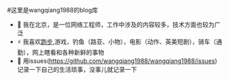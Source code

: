 #这里是wangqiang1988的blog库
- 🔭 我在北京，是一位网络工程师，工作中涉及的内容较多，技术方面也较为广泛
- ⚡ 我喜欢[跑步](https://wangqiang1988.github.io/running_page/),游戏，钓鱼（路亚、小物），电影（动作、英美短剧），骑车（通勤），网上瞎看和各种新鲜的事物 
- 💬 用issues(https://github.com/wangqiang1988/wangqiang1988/issues)记录一下自己的生活琐事，没事儿就记录一下

<!--
**wangqiang1988/wangqiang1988** is a ✨ _special_ ✨ repository because its `README.md` (this file) appears on your GitHub profile.

Here are some ideas to get you started:

- 🔭 I’m currently working on ...
- 🌱 I’m currently learning ...
- 👯 I’m looking to collaborate on ...
- 🤔 I’m looking for help with ...
- 💬 Ask me about ...
- 📫 How to reach me: ...
- 😄 Pronouns: ...
- ⚡ Fun fact: ...
-->
